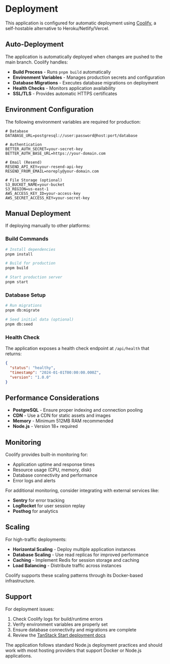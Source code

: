 # Deployment

This application is configured for automatic deployment using [Coolify](https://coolify.io), a self-hostable alternative to Heroku/Netlify/Vercel.

## Auto-Deployment

The application is automatically deployed when changes are pushed to the main branch. Coolify handles:

- **Build Process** - Runs `pnpm build` automatically
- **Environment Variables** - Manages production secrets and configuration
- **Database Migrations** - Executes database migrations on deployment
- **Health Checks** - Monitors application availability
- **SSL/TLS** - Provides automatic HTTPS certificates

## Environment Configuration

The following environment variables are required for production:

```env
# Database
DATABASE_URL=postgresql://user:password@host:port/database

# Authentication
BETTER_AUTH_SECRET=your-secret-key
BETTER_AUTH_BASE_URL=https://your-domain.com

# Email (Resend)
RESEND_API_KEY=your-resend-api-key
RESEND_FROM_EMAIL=noreply@your-domain.com

# File Storage (optional)
S3_BUCKET_NAME=your-bucket
S3_REGION=us-east-1
AWS_ACCESS_KEY_ID=your-access-key
AWS_SECRET_ACCESS_KEY=your-secret-key
```

## Manual Deployment

If deploying manually to other platforms:

### Build Commands

```sh
# Install dependencies
pnpm install

# Build for production
pnpm build

# Start production server
pnpm start
```

### Database Setup

```sh
# Run migrations
pnpm db:migrate

# Seed initial data (optional)
pnpm db:seed
```

### Health Check

The application exposes a health check endpoint at `/api/health` that returns:

```json
{
  "status": "healthy",
  "timestamp": "2024-01-01T00:00:00.000Z",
  "version": "1.0.0"
}
```

## Performance Considerations

- **PostgreSQL** - Ensure proper indexing and connection pooling
- **CDN** - Use a CDN for static assets and images
- **Memory** - Minimum 512MB RAM recommended
- **Node.js** - Version 18+ required

## Monitoring

Coolify provides built-in monitoring for:

- Application uptime and response times
- Resource usage (CPU, memory, disk)
- Database connectivity and performance
- Error logs and alerts

For additional monitoring, consider integrating with external services like:

- **Sentry** for error tracking
- **LogRocket** for user session replay
- **Posthog** for analytics

## Scaling

For high-traffic deployments:

- **Horizontal Scaling** - Deploy multiple application instances
- **Database Scaling** - Use read replicas for improved performance
- **Caching** - Implement Redis for session storage and caching
- **Load Balancing** - Distribute traffic across instances

Coolify supports these scaling patterns through its Docker-based infrastructure.

## Support

For deployment issues:

1. Check Coolify logs for build/runtime errors
2. Verify environment variables are properly set
3. Ensure database connectivity and migrations are complete
4. Review the [TanStack Start deployment docs](https://tanstack.com/start/latest/docs/deployment)

The application follows standard Node.js deployment practices and should work with most hosting providers that support Docker or Node.js applications.
